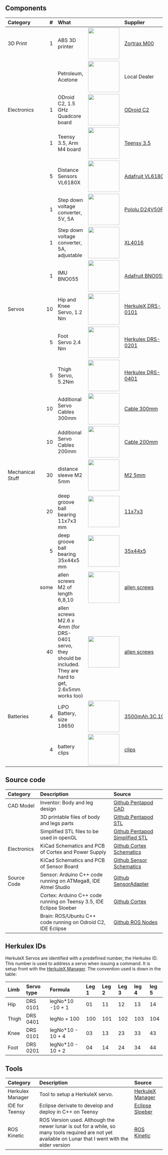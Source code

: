 ## Components



|Category           |  #| What                                               |              | Supplier        |
|:------------------|--:|:---------------------------------------------------|:-------------|:----------------|
|3D Print           | 1 | ABS 3D printer                                     | <img width="100" src="https://store.zortrax.com/image/cache/catalog/new_carousel/M200_FI_U_02_C50_04-489x489.png"/> | [Zortrax M00](https://store.zortrax.com/M200) |
|                   |   | Petroleum, Acetone                                 | <img width="100" src="https://upload.wikimedia.org/wikipedia/commons/thumb/1/19/Acetone-structural.png/255px-Acetone-structural.png"/> | Local Dealer    | 																																			        |
|Electronics        | 1 | ODroid C2, 1.5 GHz Quadcore board                  | <img width="100" src="http://www.hardkernel.com/main/_Files/prdt/2016/201602/ODROID-C2.png"/>                       |  [ODroid C2](http://www.hardkernel.com/main/products/prdt_info.php?g_code=G145457216438) |
|                   | 1 | Teensy 3.5, Arm M4 board                           | <img width="100" src="https://www.pjrc.com/store/teensy35.jpg"/>                                                    | [Teensy 3.5](https://www.pjrc.com/store/teensy35.html ) |
|                   | 5 | Distance Sensors VL6180X						     | <img width="100" src="https://cdn-shop.adafruit.com/970x728/3316-00.jpg"/>                                          | [Adafruit VL6180X](https://www.adafruit.com/product/3316  ) |
|                   | 1 | Step down voltage converter, 5V, 5A                | <img width="100" src="https://a.pololu-files.com/picture/0J5851.600x480.jpg"/>                                      | [Pololu D24V50F5](https://www.pololu.com/product/2851 )  |
|                   | 1 | Step down voltage converter, 5A, adjustable        | <img width="100" src="http://www.xcluma.com/image/cache/data/products/XL4015-DC-DC-Step-Down-Adjustable-Power-Supply-650x489.jpg"/>| [XL4016](http://www.xcluma.com/xl4015-5a-dc-dc-step-down-adjustable-power-supply-buck-module)  |
|                   | 1 | IMU BNO055                                         | <img width="100" src="https://cdn-shop.adafruit.com/970x728/2472-00.jpg"/>                                           | [Adafruit  BNO055](https://www.adafruit.com/product/2472 )  |
|Servos             |10 | Hip and Knee Servo, 1.2 Nm 						 | <img width="100" src="http://www.francerobotique.com/223-thickbox_default/herkulex-drs-0101.jpg"/>                   | [HerkuleX DRS-0101](http://www.francerobotique.com/servomoteurs-intelligents/175-herkulex-drs-0101.html )  |
|                   | 5 | Foot Servo 2.4 Nm         					     | <img width="100" src="http://www.francerobotique.com/224-thickbox_default/herkulex-drs-0201.jpg"/>                   | [Herkulex DRS-0201](http://www.francerobotique.com/servomoteurs-intelligents/176-herkulex-drs-0201.html) |
|                   | 5 | Thigh Servo, 5.2Nm      							 | <img width="100" src="http://www.francerobotique.com/225-thickbox_default/herkulex-drs-0401.jpg"/>                   | [Herkulex DRS-0401](http://www.francerobotique.com/servomoteurs-intelligents/177-herkulex-drs-0401.html)  |
|                   | 10 | Additional Servo Cables 300mm  					 | <img width="100" src="http://www.francerobotique.com/1089-thickbox_default/4-c%C3%A2bles-4p-300mm.jpg"/>             | [Cable 300mm](http://www.francerobotique.com/connectiques-c%C3%A2bles/236-4-c%C3%A2bles-4p-300mm.html) |
|                   | 10 | Additional Servo Cables 200mm			   	     | <img width="100" src="http://www.francerobotique.com/1088-thickbox_default/8-c%C3%A2bles-4p-200mm.jpg"/>             | [Cable 200mm](http://www.francerobotique.com/connectiques-c%C3%A2bles/235-8-c%C3%A2bles-4p-200mm.html) |
|Mechanical Stuff   |30 | distance sleeve M2 5mm							 | <img width="100" src="https://static4.tme.eu/products_pics/6/7/a/67a830716aad8b9637849d11259244ed/46553.jpg"/>       | [M2 5mm](https://www.tme.eu/de/details/tff-m2x5_dr111/distanzelemente-aus-metall/dremec/111x05/) |
|                   |20 | deep groove ball bearing  11x7x3 mm				 | <img width="100" src="https://www.kugellager-express.de/media/image/product/5758/md/miniatur-kugellager-mr117-zz-7x11x3-mm.jpg"/> | [11x7x3](https://www.kugellager-express.de/miniatur-kugellager-mr117-zz-7x11x3-mm) |
|                   |5 | deep groove ball bearing 35x44x5 mm				 | <img width="100" src="https://www.kugellager-express.de/media/image/product/3725/md/rillenkugellager-6707-2rs-61707-2rs-35x44x5-mm.jpg"/> | [35x44x5](https://www.kugellager-express.de/rillenkugellager-6707-2rs-61707-2rs-35x44x5-mm) |
|                   |some| allen screws M2 of length 6,8,10   	             |  <img width="100" src="http://i.ebayimg.com/images/g/5LEAAOSwFV9Xx-dh/s-l1600.jpg"/>                                   | [allen screws](http://www.ebay.de/itm/272073684666?var=571251898594) |
|                   |40| allen screws M2.6 x 4mm (for DRS-0401 servo, they should be included. They are hard to get, 2.6x5mm works too) | <img width="100" src="https://www.graupner.de/media/image/fe/29/36/H32205_Schraube_01.jpg"/>          | [allen screws](https://www.graupner.de/Zylinderkopf-Schraube-M2-6x5-Innensechskant-10-Stueck/H32205/) |
| Batteries         |4 | LiPO Battery, size 18650                            | <img width="100" src="https://www.akkuteile.de/item/images/100697/1900x1900/LG-INR18650MJ1-3500mAh-3-6-3-7V--10A.jpg"/> | [3500mAh,3C,10A ](https://www.akkuteile.de/lg-inr18650mj1-3500mah-3-75v-lithium-akku/a-100697/) |
|                   |4 | battery clips                                       |<img width="100" src="https://images-na.ssl-images-amazon.com/images/I/61BnucgzWPL._SL1100_.jpg"/>                    | [clips](https://www.amazon.de/gp/product/B00GN3PN46/ref=oh_aui_detailpage_o00_s00?ie=UTF8&psc=1) |

## Source code

|Category              |  Description                                                        | Source     |
|:---------------------|:--------------------------------------------------------------------|:-----------|
|CAD Model             | Inventor: Body and leg design                                       | [Github Pentapod CAD](https://github.com/jochenalt/Pentapod-Design/tree/master/cad/Inventor) |
|                      | 3D printable files of body and legs parts                           | [Github Pentapod STL](https://github.com/jochenalt/Pentapod-Design/tree/master/cad/stl) |
|                      | Simplified STL files to be used in openGL                           | [Github Pentapod Simplified STL](https://github.com/jochenalt/Pentapod-Design/tree/master/cad/simplified) |
|Electronics           | KiCad Schematics and PCB of Cortex and Power Supply                 | [Github Cortex Schematics](https://github.com/jochenalt/Pentapod-Design/tree/master/schematics/CortexBoard%2040x) |
|                      | KiCad Schematics and PCB of Sensor Board                            | [Github Sensor Schematics](https://github.com/jochenalt/Pentapod-Design/tree/master/schematics/SensorAdapter) |
|Source Code           | Sensor: Arduino C++ code running on ATMega8, IDE Atmel Studio       | [Github SensorAdapter](https://github.com/jochenalt/Pentapod-Code/tree/master/Sensor) |
|                      | Cortex: Arduino C++ code running on Teensy 3.5, IDE Eclipse Sloeber | [Github Cortex](https://github.com/jochenalt/Pentapod-Code/tree/master/Cortex) |
|                      | Brain: ROS/Ubuntu C++ code running on Odroid C2, IDE Eclipse        | [Github ROS Nodes](https://github.com/jochenalt/Pentapod-Code/tree/master/ros/src) |


## Herkulex IDs

HerkuleX Servos are identified with a predefined number, the Herkulex ID. This number is used to address a servo when issuing a command. It is setup front with the [HerkuleX Manager](http://www.dongburobot.com/jsp/board/boardDown.jsp?bseq=6783). The convention used is down in the table:

|Limb              |  Servo type        | Formula          |  Leg 1 | Leg 2 | Leg 3 | leg 4 | leg 5 |
|:-----------------|:-------------------|:-----------------|:-------|:------|:------|:------|:------|
| Hip              | DRS 0101           | legNo*10 -10 + 1 | 01     | 11    | 12    | 13    | 14    |
| Thigh            | DRS 0401           | legNo + 100      | 100    | 101   | 102   | 103   | 104   |
| Knee             | DRS 0101           | legNo*10 - 10 + 4| 03     | 13    | 23    | 33    | 43    |
| Foot             | DRS 0201           | legNo*10 - 10 + 2| 04     | 14    | 24    | 34    | 44    |


## Tools
|Category              |  Description                                                        | Source     |
|:---------------------|:--------------------------------------------------------------------|:-----------|
|Herkulex Manager      | Tool to setup a HerkuleX servo.                                     |  [HerkuleX Manager](http://www.dongburobot.com/jsp/board/boardDown.jsp?bseq=6783) |
|IDE for Teensy        | Eclipse derivate to develop and deploy in C++ on Teensy             |  [Eclipse Sloeber](http://eclipse.baeyens.it) |
|ROS Kinetic           | ROS Version used. Although the newer lunar is out for a while, so many tools required are not yet available on Lunar that I went with the elder version |  [ROS Kinetic](http://wiki.ros.org/kinetic) |

